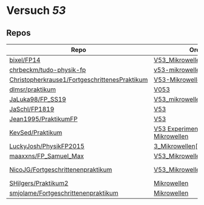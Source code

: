 # Versuch *53*

## Repos

|                                                 Repo                                                 |                                                             Ordner                                                              |                                                                                                                                                                                        PDFs                                                                                                                                                                                         |
|------------------------------------------------------------------------------------------------------|---------------------------------------------------------------------------------------------------------------------------------|-------------------------------------------------------------------------------------------------------------------------------------------------------------------------------------------------------------------------------------------------------------------------------------------------------------------------------------------------------------------------------------|
|[bixel/FP14](../repo/bixel/FP14)                                                                      |[V53_Mikrowellen](https://github.com/bixel/FP14/tree/master/V53_Mikrowellen)                                                     |–                                                                                                                                                                                                                                                                                                                                                                                    |
|[chrbeckm/tudo-physik-fp](../repo/chrbeckm/tudo-physik-fp)                                            |[v53-mikrowellen](https://github.com/chrbeckm/tudo-physik-fp/tree/master/v53-mikrowellen)                                        |[main.pdf](https://docs.google.com/viewer?url=https://raw.githubusercontent.com/NicoWeio/awesome-ap-pdfs/main/chrbeckm%E2%88%95tudo-physik-fp/53/main.pdf) \*                                                                                                                                                                                                                        |
|[Christopherkrause1/FortgeschrittenesPraktikum](../repo/Christopherkrause1/FortgeschrittenesPraktikum)|[V53-Mikrowellen](https://github.com/Christopherkrause1/FortgeschrittenesPraktikum/tree/master/V53-Mikrowellen)                  |–                                                                                                                                                                                                                                                                                                                                                                                    |
|[dlmsr/praktikum](../repo/dlmsr/praktikum)                                                            |[V053](https://github.com/dlmsr/praktikum/tree/master/V053)                                                                      |–                                                                                                                                                                                                                                                                                                                                                                                    |
|[JaLuka98/FP_SS19](../repo/JaLuka98/FP_SS19)                                                          |[V53_mikrowellen](https://github.com/JaLuka98/FP_SS19/tree/master/V53_mikrowellen)                                               |–                                                                                                                                                                                                                                                                                                                                                                                    |
|[JaSchl/FP1819](../repo/JaSchl/FP1819)                                                                |[V53](https://github.com/JaSchl/FP1819/tree/master/V53)                                                                          |–                                                                                                                                                                                                                                                                                                                                                                                    |
|[Jean1995/PraktikumFP](../repo/Jean1995/PraktikumFP)                                                  |[V53](https://github.com/Jean1995/PraktikumFP/tree/master/V53)                                                                   |–                                                                                                                                                                                                                                                                                                                                                                                    |
|[KevSed/Praktikum](../repo/KevSed/Praktikum)                                                          |[V53 Experimente mit Mikrowellen](https://github.com/KevSed/Praktikum/tree/master/V53%20Experimente%20mit%20Mikrowellen)         |–                                                                                                                                                                                                                                                                                                                                                                                    |
|[LuckyJosh/PhysikFP2015](../repo/LuckyJosh/PhysikFP2015)                                              |[3_Mikrowellen[X]](https://github.com/LuckyJosh/PhysikFP2015/tree/master/3_Mikrowellen%5BX%5D)                                   |–                                                                                                                                                                                                                                                                                                                                                                                    |
|[maaxxns/FP_Samuel_Max](../repo/maaxxns/FP_Samuel_Max)                                                |[V53_Mikrowellen](https://github.com/maaxxns/FP_Samuel_Max/tree/main/V53_Mikrowellen)                                            |–                                                                                                                                                                                                                                                                                                                                                                                    |
|[NicoJG/Fortgeschrittenenpraktikum](../repo/NicoJG/Fortgeschrittenenpraktikum)                        |[V53_Mikrowellen_auf_Hohlleiter](https://github.com/NicoJG/Fortgeschrittenenpraktikum/tree/master/V53_Mikrowellen_auf_Hohlleiter)|[V53_Abgabe.pdf](https://docs.google.com/viewer?url=https://raw.githubusercontent.com/NicoJG/Fortgeschrittenenpraktikum/master/V53_Mikrowellen_auf_Hohlleiter/V53_Abgabe.pdf)<br/>[V53_Abgabe_korrigiert.pdf](https://docs.google.com/viewer?url=https://raw.githubusercontent.com/NicoJG/Fortgeschrittenenpraktikum/master/V53_Mikrowellen_auf_Hohlleiter/V53_Abgabe_korrigiert.pdf)|
|[SHilgers/Praktikum2](../repo/SHilgers/Praktikum2)                                                    |[Mikrowellen](https://github.com/SHilgers/Praktikum2/tree/master/Mikrowellen)                                                    |–                                                                                                                                                                                                                                                                                                                                                                                    |
|[smjolame/Fortgeschrittenenpraktikum](../repo/smjolame/Fortgeschrittenenpraktikum)                    |[Mikrowellen](https://github.com/smjolame/Fortgeschrittenenpraktikum/tree/master/Mikrowellen)                                    |[main.pdf](https://docs.google.com/viewer?url=https://raw.githubusercontent.com/NicoWeio/awesome-ap-pdfs/main/smjolame%E2%88%95Fortgeschrittenenpraktikum/53/main.pdf) \*                                                                                                                                                                                                            |
